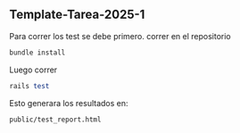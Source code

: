 ## Template-Tarea-2025-1
Para correr los test se debe primero. 
correr en el repositorio
```bash
bundle install
```
Luego correr 

```ruby
rails test
```
Esto generara los resultados en:
```bash
public/test_report.html
```
